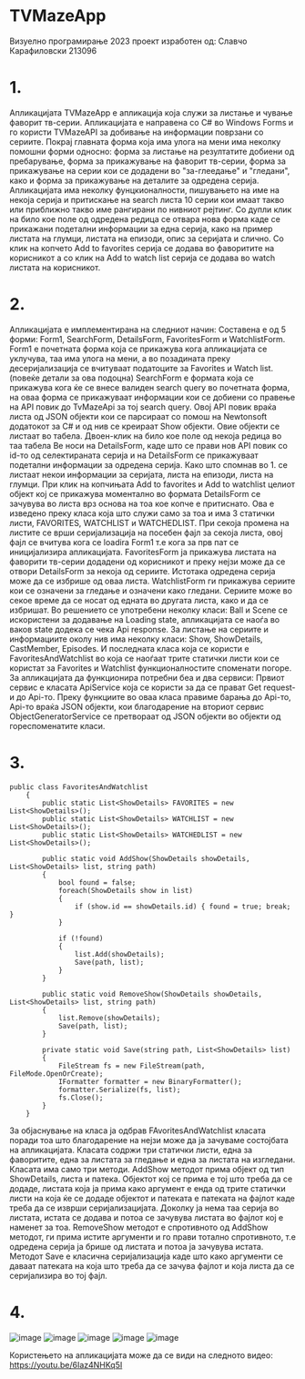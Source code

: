 # TVMazeApp
Визуелно програмирање 2023 проект изработен од: Славчо Карафиловски 213096

# 1.
Апликацијата TVMazeApp е апликација која служи за листање и чување фаворит тв-серии. Апликацијата е направена со C# во Windows Forms и го користи TVMazeAPI за добивање на информации поврзани со сериите. Покрај главната форма која има улога на мени има неколку помошни форми односно: форма за листање на резултатите добиени од пребарување, форма за прикажување на фаворит тв-серии, форма за прикажување на серии кои се додадени во "за-глеедање" и "гледани", како и форма за прикажување на деталите за одредена серија. Апликацијата има неколку фунцкионалности, пишувањето на име на некоја серија и притискање на search листа 10 серии кои имаат такво или приближно такво име рангирани по нивниот рејтинг. Со дупли клик на било кое поле од одредена редица се отвара нова форма каде се прикажани подетални информации за една серија, како на пример листата на глумци, листата на епизоди, опис за серијата и слично. Со клик на копчето Add to favorites серија се додава во фаворитите на корисникот а со клик на Add to watch list серија се додава во watch листата на корисникот.

# 2.
Апликацијата е имплементирана на следниот начин: 
Составена е од 5 форми: Form1, SearchForm, DetailsForm, FavoritesForm и WatchlistForm.
Form1 е почетната форма која се прикажува кога апликацијата се уклучува, таа има улога на мени, а во позадината преку десеријализација се вчитуваат податоците за Favorites и Watch list. (повеќе детали за ова подоцна) SearchForm е формата која се прикажува кога ќе се внесе валиден search query во почетната форма, на оваа форма се прикажуваат информации кои се добиени со правење на API повик до TvMazeApi за тој search query. Овој API повик враќа листа од JSON објекти кои се парсираат со помош на Newtonsoft додатокот за C# и од нив се креираат Show објекти. Овие објекти се листаат во табела. Двоен-клик на било кое поле од некоја редица во таа табела Ве носи на DetailsForm, каде што се прави нов API повик со id-то од селектираната серија и на DetailsForm се прикажуваат подетални информации за одредена серија.
Како што спомнав во 1. се листаат некои информации за серијата, листа на епизоди, листа на глумци. При клик на копчињата Add to favorites и Add to watchlist целиот објект кој се прикажува моментално во формата DetailsForm се зачувува во листа врз основа на тоа кое копче е притиснато. Ова е изведено преку класа која што служи само за тоа и има 3 статички листи, FAVORITES, WATCHLIST и WATCHEDLIST. При секоја промена на листите се врши серијализација на посебен фајл за секоја листа, овој фајл се вчитува кога се loadira Form1 т.е кога за прв пат се иницијализира апликацијата.
FavoritesForm ја прикажува листата на фаворити тв-серии додадени од корисникот и преку нејзи може да се отвори DetailsForm за некоја од сериите. Истотака одредена серија може да се избрише од оваа листа.
WatchlistForm ги прикажува сериите кои се означени за гледање и означени како гледани. Сериите може во секое време да се носат од едната во другата листа, како и да се избришат. 
Во решението се употребени неколку класи: Ball и Scene се искористени за додавање на Loading state, апликацијата се наоѓа во ваков state додека се чека Api response. 
За листање на сериите и информациите околу нив има неколку класи: Show, ShowDetails, CastMember, Episodes. И последната класа која се користи е FavoritesAndWatchlist во која се наоѓаат трите статички листи кои се користат за Favorites и Watchlist функционалностите споменати погоре.
За апликацијата да функционира потребни беа и два сервиси:
Првиот сервис е класата ApiService која се користи за да се прават Get request-и до Api-то. Преку функциите во оваа класа правиме барања до Api-то, Api-то враќа JSON објекти, кои благодарение на вториот сервис ObjectGeneratorService се претвораат од JSON објекти во објекти од гореспоменатите класи. 

# 3.
```
public class FavoritesAndWatchlist
    {
        public static List<ShowDetails> FAVORITES = new List<ShowDetails>();
        public static List<ShowDetails> WATCHLIST = new List<ShowDetails>();
        public static List<ShowDetails> WATCHEDLIST = new List<ShowDetails>();
        
        public static void AddShow(ShowDetails showDetails, List<ShowDetails> list, string path)
        {
            bool found = false;
            foreach(ShowDetails show in list)
            {
                if (show.id == showDetails.id) { found = true; break; }
            }

            if (!found)
            {
                list.Add(showDetails);
                Save(path, list);
            }
        }

        public static void RemoveShow(ShowDetails showDetails, List<ShowDetails> list, string path)
        {
            list.Remove(showDetails); 
            Save(path, list);
        }

        private static void Save(string path, List<ShowDetails> list)
        {
            FileStream fs = new FileStream(path, FileMode.OpenOrCreate);
            IFormatter formatter = new BinaryFormatter();
            formatter.Serialize(fs, list);
            fs.Close();
        }
    }
```
За објаснување на класа ја одбрав FAvoritesAndWatchlist класата поради тоа што благодарение на нејзи може да ја зачуваме состојбата на апликацијата. Класата содржи три статички листи, една за фаворитите, една за листата за гледање и една за листата на изгледани. Класата има само три методи. AddShow методот прима објект од тип ShowDetails, листа и патека.
Објектот кој се прима е тој што треба да се додаде, листата која ја прима како аргумент е енда од трите статички листи на која ќе се додаде објектот и патеката е патеката на фајлот каде треба да се изврши серијализацијата. Доколку ја нема таа серија во листата, истата се додава и потоа се зачувува листата во фајлот кој е наменет за тоа. 
RemoveShow методот е спротивното од AddShow методот, ги прима истите аргументи и го прави тотално спротивното, т.е одредена серија ја брише од листата и потоа ја зачувува истата. Методот Save е класична серијализација каде што како аргументи се даваат патеката на која што треба да се зачува фајлот и која листа да се серијализира во тој фајл. 

# 4. 
![image](https://github.com/slavcho-k/TVMazeApp/assets/107281167/8816b437-3332-43d6-8fa7-9e2b8d364a0a)
![image](https://github.com/slavcho-k/TVMazeApp/assets/107281167/ecfc2cc1-b742-4ee1-a37a-56926b563140)
![image](https://github.com/slavcho-k/TVMazeApp/assets/107281167/f3b6f6e4-d21d-47e2-a74f-5d5f65b0b67a)
![image](https://github.com/slavcho-k/TVMazeApp/assets/107281167/96b03c4a-7a79-4d6c-b29f-75cc0647f1c0)
![image](https://github.com/slavcho-k/TVMazeApp/assets/107281167/8930a632-bb08-4e5c-bf4a-2baaf3f97914)

Користењето на апликацијата може да се види на следното видео: 
https://youtu.be/6Iaz4NHKq5I

